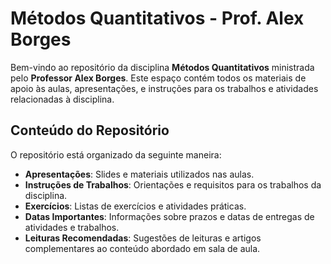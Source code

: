 # Métodos Quantitativos - Prof. Alex Borges

Bem-vindo ao repositório da disciplina **Métodos Quantitativos** ministrada pelo **Professor Alex Borges**. Este espaço contém todos os materiais de apoio às aulas, apresentações, e instruções para os trabalhos e atividades relacionadas à disciplina.

## Conteúdo do Repositório

O repositório está organizado da seguinte maneira:

- **Apresentações**: Slides e materiais utilizados nas aulas.
- **Instruções de Trabalhos**: Orientações e requisitos para os trabalhos da disciplina.
- **Exercícios**: Listas de exercícios e atividades práticas.
- **Datas Importantes**: Informações sobre prazos e datas de entregas de atividades e trabalhos.
- **Leituras Recomendadas**: Sugestões de leituras e artigos complementares ao conteúdo abordado em sala de aula.
